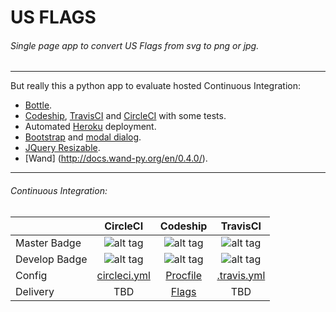 # US FLAGS 


###### *Single page app to convert US Flags from svg to png or jpg.*
---
But really this a python app to evaluate hosted Continuous Integration:

* [Bottle](http://bottlepy.org/docs/dev/index.html).
* [Codeship](https://codeship.com/), [TravisCI](https://travis-ci.com/) and  [CircleCI](https://circleci.com/) with some tests.
* Automated [Heroku](https://www.heroku.com/) deployment.
* [Bootstrap](http://getbootstrap.com/) and [modal dialog](http://getbootstrap.com/javascript/#modals).
* [JQuery Resizable](https://jqueryui.com/resizable/).
* [Wand] (http://docs.wand-py.org/en/0.4.0/).

---

###### Continuous Integration:
|               | CircleCI       | Codeship       | TravisCI       |
| ------------  |:--------------:| :-------------:|:--------------:|
| Master Badge  | ![alt tag](https://circleci.com/gh/wigglyworld/us_flags/tree/master.svg) | ![alt tag](https://codeship.com/projects/126f5060-b176-0132-d033-3edef27c5b65/status?branch=master) | ![alt tag](https://travis-ci.org/wigglyworld/us_flags.svg?branch=master) |
| Develop Badge | ![alt tag](https://circleci.com/gh/wigglyworld/us_flags/tree/develop.svg ) | ![alt tag](https://codeship.com/projects/126f5060-b176-0132-d033-3edef27c5b65/status?branch=develop) | ![alt tag](https://travis-ci.org/wigglyworld/us_flags.svg?branch=develop) |
| Config        | [circleci.yml](https://github.com/wigglyworld/us_flags/blob/master/circleci.yml) | [Procfile](https://github.com/wigglyworld/us_flags/blob/master/Procfile) | [.travis.yml](https://github.com/wigglyworld/us_flags/blob/master/.travis.yml) |
| Delivery      | TBD | [Flags](http://calm-plateau-1307.herokuapp.com/) | TBD |



